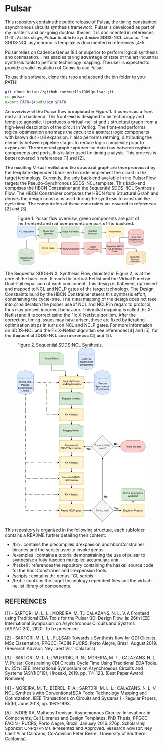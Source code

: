 # Pulsar

This repository contains the public release of Pulsar, the timing constrained asynchronous circuits synthesis framework.
Pulsar is developed as part of my master's and on-going doctoral theses, it is documented in references [1-3].
At this stage, Pulsar is able to synthesise SDDS-NCL circuits. The SDDS-NCL asynchronous template is documented in references [4-5].

Pulsar relies on Cadence Genus 18.1 or superior to perform logical synthesis and optimisation.
This enables taking advantage of state of the art industrial synthesis tools to perform technology mapping.
The user is expected to provide a valid instalation of Genus to use Pulsar.

To use this software, clone this repo and append the bin folder to your PATH:
```bash
git clone https://github.com/marlls1989/pulsar.git
cd pulsar
export PATH=$(pwd)/bin:$PATH
```
An overview of the Pulsar flow is depicted in Figure 1.
It comprises a front-end and a back-end.
The front-end is designed to be technology and template agnostic.
It produces a virtual-netlist and a structural graph from a high-level description of the circuit in Verilog.
The front-end performs logical optimisation and maps the circuit to a abstract logic components with known dual-rail expansion.
It also performs retiming, distributing the elements between pipeline stages to reduce logic complexity prior to expansion.
The structural graph captures the data flow between register components and ports, this is later used for timing analysis.
This process is better covered in references [1] and [2].

The resulting Virtual-netlist and the structural graph are then processed by the template-dependent back-end in order implement the circuit in the target technology.
Currently, the only back-end available in the Pulsar Flow targets the Pseudo-Synchronous SDDS-NCL template.
This back-end comprises the HBCN Constrainer and the Sequential SDDS-NCL Synthesis Flow.
The HBCN Constrainer computes the HBCN from Structural Graph and derives the design constrains used during the synthesis to constrain the cycle time.
The computation of these constraints are covered in references [2] and [3].

<figure class="image">
  <figcaption>Figure 1. Pulsar flow overview, green components are part of the frontend and red components are part of the backend.</figcaption>
  <img src="./doc/drflow.svg" alt="Pulsar flow overview."/>
</figure>

The Sequential SDDS-NCL Synthesis Flow, depicted in Figure 2, is at the core of the back-end.
It reads the Virtual-Netlist and the Virtual Function Dual-Rail expansion of each component.
This design is flattened, optimised and mapped to NCL and NCLP gates of the target technology.
The Design Constraints build by the HBCN Constrainer steers this synthesis effort, constraining the cycle-time.
The initial mapping of the design does not take into consideration the proper use of NCL and NCLP in regard to protocol, thus may present incorrect behaviour.
This initial mapping is called the X-Netlist and it is correct using the Fix X-Netlist algorithm.
After the correction, timing issues may have arisen, these are fixed by iterating optimisation steps in turns on NCL and NCLP gates.
For more information on SDDS-NCL and the Fix X-Netlist algorithm see references [4] and [5], for the Sequential SDDS-NCL see references [2] and [3].

<figure class="image">
  <figcaption>Figure 2. Sequential SDDS-NCL Synthesis.</figcaption>
  <img src="./doc/SSDDS-Flow.svg" alt="Sequential SDDS-NCL Synthesis."/>
</figure>

This repository is organised in the following structure, each subfolder contains a README further detailing their content:
- /bin : contains the precompiled drexpansion and hbcnConstrainer binaries and the scripts used to invoke genus.
- /examples : contains a tutorial demonstraining the use of pulsar to synthesise a fully function multiplier-accumulate unit.
- /haskell : references the repository containing the haskell source code for the hbcnConstrainer and drexpension tools.
- /scripts : contains the genus TCL scripts.
- /tech : contains the target technology dependent files and the virtual-netlist library of components.

## REFERENCES
[1] - SARTORI, M. L. L.; MOREIRA, M. T.; CALAZANS, N. L. V. A Frontend using Traditional EDA Tools for the Pulsar QDI Design Flow. In: 26th IEEE International Symposium on Asynchronous Circuits and Systems (ASYNC'20), 2020. To be presented.

[2] - SARTORI, M. L. L.. PULSAR: Towards a Synthesis flow for QDI Circuits. MSc Dissertation, PPGCC-FACIN-PUCRS, Porto Alegre, Brazil. August 2019. (Research Advisor: Ney Laert Vilar Calazans)

[3] - SARTORI, M. L. L.; WUERDIG, R. N.; MOREIRA, M. T.; CALAZANS, N. L. V. Pulsar: Constraining QDI Circuits Cycle Time Using Traditional EDA Tools. In: 25th IEEE International Symposium on Asynchronous Circuits and Systems (ASYNC'19), Hirosaki, 2019. pp. 114-123. (Best Paper Award Nominee)

[4] - MOREIRA, M. T.; BEEREL, P. A.; SARTORI, M. L. L.; CALAZANS, N. L. V. NCL Synthesis with Conventional EDA Tools: Technology Mapping and Optimization. IEEE Transactions on Circuits and Systems I - Regular Papers, 65(6), June 2018, pp. 1981-1993.

[5] - MOREIRA, Matheus Trevisan. Asynchronous Circuits: Innovations in Components, Cell Libraries and Design Templates. PhD Thesis, PPGCC - FACIN - PUCRS, Porto Alegre, Brazil. January 2016. 276p. Scholarship Sponsor: CNPq (PNM). (Presented and  Approved. Research Advisor: Ney Laert Vilar Calazans, Co-Advisor: Peter Beerel, University of Southern California).
